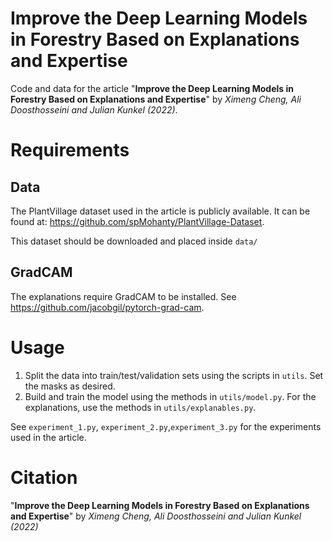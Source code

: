 # Improve the Deep Learning Models in Forestry Based on Explanations and Expertise

Code and data for the article "**Improve the Deep Learning Models in Forestry Based on Explanations and Expertise**" by _Ximeng Cheng, Ali Doosthosseini and Julian Kunkel (2022)_.

# Requirements

## Data

The PlantVillage dataset used in the article is publicly available. It can be found at: https://github.com/spMohanty/PlantVillage-Dataset.

This dataset should be downloaded and placed inside `data/`

## GradCAM

The explanations require GradCAM to be installed. See https://github.com/jacobgil/pytorch-grad-cam.

# Usage

1. Split the data into train/test/validation sets using the scripts in `utils`. Set the masks as desired.
2. Build and train the model using the methods in `utils/model.py`. For the explanations, use the methods in `utils/explanables.py`.

See `experiment_1.py`, `experiment_2.py`,`experiment_3.py` for the experiments used in the article.

# Citation
"**Improve the Deep Learning Models in Forestry Based on Explanations and Expertise**" by _Ximeng Cheng, Ali Doosthosseini and Julian Kunkel (2022)_